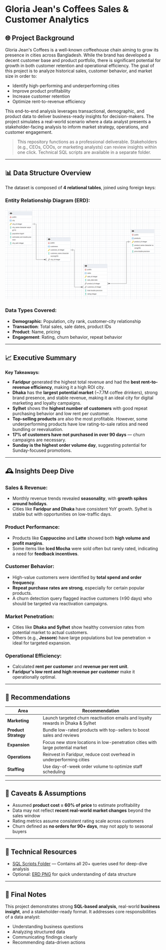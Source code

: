 # Gloria Jean's Coffees Sales & Customer Analytics

## 🌐 Project Background

Gloria Jean's Coffees is a well-known coffeehouse chain aiming to grow its presence in cities across Bangladesh. While the brand has developed a decent customer base and product portfolio, there is significant potential for growth in both customer retention and operational efficiency. The goal of this project is to analyze historical sales, customer behavior, and market size in order to:

* Identify high-performing and underperforming cities
* Improve product profitability
* Increase customer retention
* Optimize rent-to-revenue efficiency

This end-to-end analysis leverages transactional, demographic, and product data to deliver business-ready insights for decision-makers. The project simulates a real-world scenario where a data analyst presents a stakeholder-facing analysis to inform market strategy, operations, and customer engagement.

> This repository functions as a professional deliverable. Stakeholders (e.g., CEOs, COOs, or marketing analysts) can review insights within one click. Technical SQL scripts are available in a separate folder.

---

## 📊 Data Structure Overview

The dataset is composed of **4 relational tables**, joined using foreign keys:

### Entity Relationship Diagram (ERD):

![Entity Relationship Diagram](docs/Data%20Structure.png)

### Data Types Covered:

* **Demographic**: Population, city rank, customer-city relationship
* **Transaction**: Total sales, sale dates, product IDs
* **Product**: Name, pricing
* **Engagement**: Rating, churn behavior, repeat behavior

---

## 📈 Executive Summary

**Key Takeaways:**

* **Faridpur** generated the highest total revenue and had the **best rent-to-revenue efficiency**, making it a high ROI city.
* **Dhaka** has the **largest potential market** (\~7.7M coffee drinkers), strong brand presence, and stable revenue, making it an ideal city for digital marketing and loyalty campaigns.
* **Sylhet** shows the **highest number of customers** with good repeat purchasing behavior and low rent per customer.
* **Top-selling products** are also the most profitable. However, some underperforming products have low rating-to-sale ratios and need bundling or reevaluation.
* **17% of customers have not purchased in over 90 days** — churn campaigns are necessary.
* **Sunday is the highest order volume day**, suggesting potential for Sunday-focused promotions.

---

## 🕰️ Insights Deep Dive

### Sales & Revenue:

* Monthly revenue trends revealed **seasonality**, with **growth spikes around holidays**.
* Cities like **Faridpur and Dhaka** have consistent YoY growth. Sylhet is stable but with opportunities on low-traffic days.

### Product Performance:

* Products like **Cappuccino** and **Latte** showed both **high volume and profit margins**.
* Some items like **Iced Mocha** were sold often but rarely rated, indicating a need for **feedback incentives**.

### Customer Behavior:

* High-value customers were identified by **total spend and order frequency**.
* **Repeat purchase rates are strong**, especially for certain popular products.
* A churn detection query flagged inactive customers (≥90 days) who should be targeted via reactivation campaigns.

### Market Penetration:

* Cities like **Dhaka and Sylhet** show healthy conversion rates from potential market to actual customers.
* Others (e.g., **Jessore**) have large populations but low penetration → ideal for targeted expansion.

### Operational Efficiency:

* Calculated **rent per customer** and **revenue per rent unit**.
* **Faridpur's low rent and high revenue per customer** make it operationally optimal.

---

## 🔄 Recommendations

| Area                 | Recommendation                                                                  |
| -------------------- | ------------------------------------------------------------------------------- |
| **Marketing**        | Launch targeted churn reactivation emails and loyalty rewards in Dhaka & Sylhet |
| **Product Strategy** | Bundle low-rated products with top-sellers to boost sales and reviews           |
| **Expansion**        | Focus new store locations in low-penetration cities with large potential market |
| **Operations**       | Reinvest in Faridpur, reduce cost overhead in underperforming cities            |
| **Staffing**         | Use day-of-week order volume to optimize staff scheduling                       |

---

## 🧬 Caveats & Assumptions

* Assumed **product cost = 60% of price** to estimate profitability
* Data may not reflect **recent real-world market changes** beyond the sales window
* Rating metrics assume consistent rating scale across customers
* Churn defined as **no orders for 90+ days**, may not apply to seasonal buyers

---

## 🔧 Technical Resources

* [SQL Scripts Folder](./sql) — Contains all 20+ queries used for deep-dive analysis
* Optional: [ERD PNG](./images/ERD.png) for quick understanding of data structure

---

## 📝 Final Notes

This project demonstrates strong **SQL-based analysis**, real-world **business insight**, and a stakeholder-ready format. It addresses core responsibilities of a data analyst:

* Understanding business questions
* Analyzing structured data
* Communicating findings clearly
* Recommending data-driven actions
